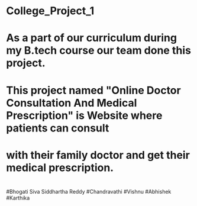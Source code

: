 # College_Project_1
# As a part of our curriculum during my B.tech course our team done this project.
# This project named "Online Doctor Consultation And Medical Prescription" is Website where patients can consult
# with their family doctor and get their medical prescription.
#
#Bhogati Siva Siddhartha Reddy 
#Chandravathi
#Vishnu
#Abhishek
#Karthika
